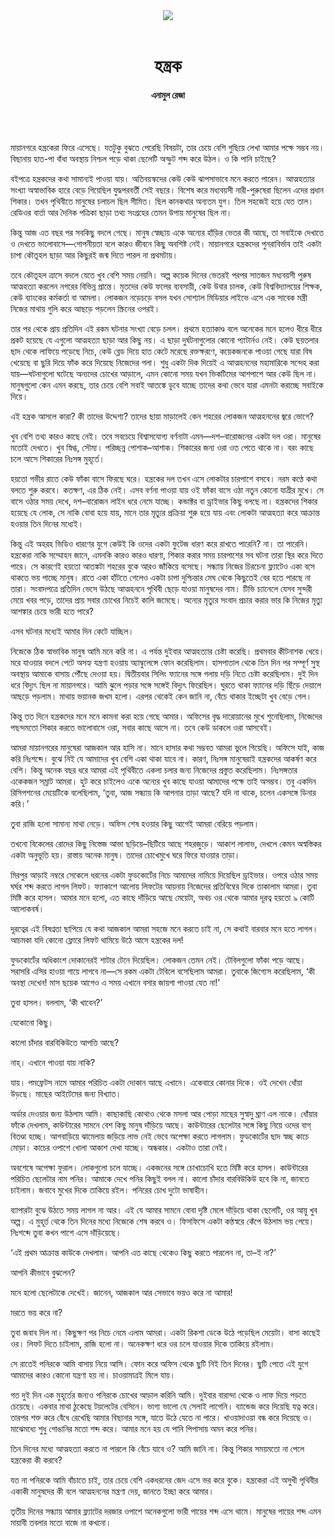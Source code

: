 <div align=center>
<img src=https://images.prothomalo.com/prothomalo-bangla%2F2022-09%2F3f9101f0-3df5-42b7-962b-ce06cf56e6b3%2Fhontrona_.jpg?rect=0%2C223%2C2580%2C1355&w=1200&ar=40%3A21&auto=format%2Ccompress&ogImage=true&mode=crop&overlay=&overlay_position=bottom&overlay_width_pct=1 />
<br><br>
<h1>হন্ত্রক</h1> 
<h4>এনামুল রেজা</h4>
<br><br>
</div>

মায়ানগরে হন্ত্রকেরা ফিরে এসেছে। যতটুকু বুঝতে পেরেছি বিষয়টা, তার চেয়ে বেশি গুছিয়ে লেখা আমার পক্ষে সম্ভব নয়। বিছানায় হাত-পা বাঁধা অবস্থায় নিশ্চল পড়ে থাকা ছেলেটি অস্ফুট শব্দ করে উঠল। ও কি পানি চাইছে?

বইপত্রে হন্ত্রকদের কথা সামান্যই পাওয়া যায়। অতিবয়স্কদের কেউ কেউ ঝাপসাভাবে মনে করতে পারেন। আত্মহত্যার সংখ্যা অস্বাভাবিক হারে বেড়ে গিয়েছিল যুদ্ধপরবর্তী সেই বছরে। বিশেষ করে মধ্যবয়সী নারী-পুরুষেরা ছিলেন এদের প্রধান শিকার। তখন পৃথিবীতে মানুষের চলাচল ছিল সীমিত। ছিল কানকথার অন্যতম যুগ। তিল সহজেই হয়ে যেত তাল। রেডিওর বার্তা আর দৈনিক পত্রিকা ছাড়া তথ্য সংগ্রহের তেমন উপায় মানুষের ছিল না।

কিন্তু আজ এত বছর পর সবকিছু বদলে গেছে। মানুষ স্বেচ্ছায় একে অন্যের হাঁড়ির ভেতর কী আছে, তা সবাইকে দেখাতে ও দেখতে ভালোবাসে—গোপনীয়তা বলে কারও জীবনে কিছু অবশিষ্ট নেই। মায়ানগরে হন্ত্রকদের পুনরাবির্ভাব তাই একটা চাপা কৌতূহল ছাড়া আর কিছুরই জন্ম দিতে পারল না প্রথমটায়।

তবে কৌতূহল ত্রাসে বদলে যেতে খুব বেশি সময় নেয়নি। অল্প কয়েক দিনের ভেতরই পরপর সাতজন মধ্যবয়সী পুরুষ আত্মহত্যা করলেন নগরের বিভিন্ন প্রান্তে। মৃতদের কেউ ফলের ব্যবসায়ী, কেউ উবার চালক, কেউ বিশ্ববিদ্যালয়ের শিক্ষক, কেউ ব্যাংকের কর্মকর্তা বা আমলা। লোকজন নড়েচড়ে বসল যখন সোশ্যাল মিডিয়ার লাইভে এসে এক সাবেক মন্ত্রী নিজের মাথায় গুলি করে আছড়ে পড়লেন স্ক্রিনের ওপরই।

তার পর থেকে প্রায় প্রতিদিন এই রকম ঘটনার সংখ্যা বেড়ে চলল। প্রথমে হত্যাকাণ্ড বলে অনেকের মনে হলেও ধীরে ধীরে প্রকট হয়েছে যে এগুলো আত্মহত্যা ছাড়া আর কিছু নয়। এ ছাড়া দুর্ঘটনাগুলোর কোনো প্যাটার্নও নেই। কেউ ছয়তলার ছাদ থেকে লাফিয়ে পড়েছে নিচে, কেউ ব্লেড দিয়ে হাত কেটে মরেছে রক্তক্ষরণে, কয়েকজনকে পাওয়া গেছে যারা বিষ খেয়েছে বা ছুরি দিয়ে ফাঁক করে দিয়েছে নিজেদের গলা। শুধু একটা দিক দিয়েই এ আত্মহননের মহামারিকে সন্দেহ করা যায়—ঘটনাগুলো ঘটেছে অন্যদের চোখের আড়ালে, এমন কোনো সময় যখন ভিকটিমের আশপাশে আর কেউ ছিল না। মানুষগুলো কেন এমন করছে, তার চেয়ে বেশি সবাই আতঙ্কে ডুবে যাচ্ছে তাদের কথা ভেবে যারা এমনটা করাচ্ছে সবাইকে দিয়ে।

এই হন্ত্রক আসলে কারা? কী তাদের উদ্দেশ্য? তাদের ছায়া মাড়ালেই কেন শহরের লোকজন আত্মহননের জ্বরে ভোগে?

খুব বেশি তথ্য কারও কাছে নেই। তবে সবচেয়ে বিশ্বাসযোগ্য বর্ণনাটা এমন—দশ–বারোজনের একটা দল ওরা। মানুষের মতোই দেখতে। খুব স্নিগ্ধ, সৌম্য। পরিচ্ছন্ন পোশাক–আশাক। শিকারের জন্য ওরা ওত পেতে থাকে না। বরং কাছে চলে আসে শিকারের নিঃসঙ্গ মুহূর্তে।

হয়তো গভীর রাতে কেউ ফাঁকা বাসে ফিরছে ঘরে। হন্ত্রকের দল তখন এসে লোকটার চারপাশে বসবে। নরম কণ্ঠে কথা বলতে শুরু করবে। কতক্ষণ, এর ঠিক নেই। এসব বর্ণনা পাওয়া যায় ওই ফাঁকা বাসে ওঠা নতুন কোনো যাত্রীর মুখে। সে বাসে ওঠার সময় দেখে, দশ–বারোজন লাইন ধরে নেমে যাচ্ছে। কন্ডাক্টর বা ড্রাইভার কিছু বলছে না। হন্ত্রকদের শিকার হয়েছে যে লোক, সে নাকি বোবা হয়ে যায়, মানে তার মৃত্যুর প্রক্রিয়া শুরু হয়ে যায় এবং লোকটা আত্মহত্যা করে আক্রান্ত হওয়ার তিন দিনের মধ্যেই।

কিন্তু এই অহরহ ভিডিও ধারণের যুগে কেউই কি ওদের একটা ফুটেজ ধারণ করে রাখতে পারেনি? না। তা পারেনি। হন্ত্রকেরা নাকি সম্মোহন জানে, এমনকি কারও কারও ধারণা, শিকার করার সময় চারপাশের সব ঘটনা তারা স্থির করে দিতে পারে। সে কারণেই হয়তো আতঙ্কটা শহরের বুকে আরও জাঁকিয়ে বসেছে। সন্ধ্যায় নিজের চিরচেনা ফ্ল্যাটেও একা বসে থাকতে ভয় পাচ্ছে মানুষ। রাতে একা হাঁটতে গেলেও একটা চাপা দুশ্চিন্তার মেঘ থেকে কিছুতেই বের হতে পারছে না তারা। সংবাদপত্রে প্রতিদিন ভেসে উঠছে আত্মহননে পৃথিবী ছেড়ে যাওয়া মানুষদের নাম। টিভি চ্যানেলে যেসব সুন্দরী মেয়ে খবর পড়ে, তাদের প্রায় সবার চোখের নিচেই কালি জমেছে। অন্যের মৃত্যুর সংবাদ প্রচার করার ভার কি নিজের মৃত্যু আশঙ্কার চেয়ে ভারী হতে পারে?

এসব ঘটনার মধ্যেই আমার দিন কেটে যাচ্ছিল।

নিজেকে ঠিক স্বাভাবিক মানুষ আমি মনে করি না। এ পর্যন্ত দুইবার আত্মহত্যার চেষ্টা করেছি। প্রথমবার কীটনাশক খেয়ে। মরে যাওয়ার বদলে পেটে অসহ্য যন্ত্রণা হওয়ায় অ্যাম্বুলেন্সে ফোন করেছিলাম। হাসপাতাল থেকে তিন দিন পর সম্পূর্ণ সুস্থ অবস্থায় আমাকে বাসায় পৌঁছে দেওয়া হয়। দ্বিতীয়বার সিলিং ফ্যানের সঙ্গে গলায় দড়ি নিতে চেষ্টা করেছিলাম। দুই দিন ধরে বিদ্যুৎ ছিল না মায়ানগরে। আমি ঝুলে পড়ার সঙ্গে সঙ্গেই বিদ্যুৎ ফিরেছিল। ঘুরতে থাকা ফ্যানের দড়ি ছিঁড়ে দেয়ালে আছড়ে পড়লাম। মাথায় ভয়ানক জখম হলো। এরপর থেকেই কেন জানি না, বেঁচে থাকার ইচ্ছেটা খুব বেড়ে গেল।

কিন্তু তত দিনে হন্ত্রকদের মনে মনে কামনা করা হয়ে গেছে আমার। অফিসের বৃদ্ধ দারোয়ানের মুখে শুনেছিলাম, নিজেদের পছন্দমতো শিকার করতে ভালোবাসে ওরা, সবার কাছে আসে না। তবে কেউ ডাকলে ওরা আসবেই।

আমরা মায়ানগরের মানুষেরা আজকাল আর হাসি না। মানে হাসার কথা সম্ভবত আমরা ভুলে গিয়েছি। অফিসে যাই, কাজ করি নিঃশব্দে। বুঝে নিই যে আমাদের খুব বেশি একা থাকা যাবে না। কারণ, নিঃসঙ্গ মানুষেরাই হন্ত্রকদের আকর্ষণ করে বেশি। কিন্তু অনেক বছর ধরে আমরা এই পৃথিবীতে একলা চলার জন্য নিজেদের প্রস্তুত করেছিলাম। নিঃসঙ্গতার একেকজন সম্রাট আমরা। হুট করে চাইলেও একে অন্যের খুব কাছে যাওয়া আমাদের পক্ষে তাই অসম্ভব। তবু একদিন রিসিপশনের মেয়েটিকে বলেছিলাম, ‘তুবা, আজ সন্ধ্যায় কি আপনার তাড়া আছে? যদি না থাকে, চলেন একসঙ্গে ডিনার করি।’

তুবা রাজি হলো সামান্য মাথা নেড়ে। অফিস শেষ হওয়ার কিছু আগেই আমরা বেরিয়ে পড়লাম। 

তখনো বিকেলের রোদের কিছু নিস্তেজ আভা ছড়িয়ে–ছিটিয়ে আছে শহরজুড়ে। আকাশ লালাভ, দেখলে কেমন অস্বস্তিকর একটা অনুভূতি হয়। রাস্তায় অনেক মানুষ। তাদের চোখেমুখে ঘরে ফিরে যাওয়ার তাড়া।

মিরপুর আড়াই নম্বরে সেকেলে ধরনের একটা ফুডকোর্টের নিচে আমাদের নামিয়ে দিয়েছিল ড্রাইভার। ওপরে ওঠার সময় ঘর্ঘর শব্দ করতে লাগল লিফট। ফ্যাকাশে আলোয় লিফটের আয়নায় নিজেদের প্রতিবিম্বের দিকে তাকালাম আমরা। তুবা মিষ্টি করে হাসল। আমার মনে হলো, এত কাছে দাঁড়িয়ে আছে মেয়েটা, অথচ ওর থেকে আমার দূরত্ব হয়তো ৯ কোটি আলোকবর্ষ।

দূরত্বের এই বিষণ্নতা ছাপিয়ে যে কথা আজকাল আমরা সহজে মনে করতে চাই না, সে কথাই বারবার মনে হতে লাগল। আচমকা যদি কোনো ফ্লোরে লিফট থামিয়ে উঠে আসে হন্ত্রকের দল!

ফুডকোর্টের অধিকাংশ দোকানেরই শাটার টেনে দিয়েছিল। লোকজন তেমন নেই। টেবিলগুলো ফাঁকা পড়ে আছে। সরাসরি এসির হাওয়া গায়ে লাগবে না—সে রকম একটা টেবিলে বসেছিলাম আমরা। তুবাকে জিগ্যেস করেছিলাম, ‘কী অবস্থা দেখেন! মাস ছয়েক আগেও এ সময় এখানে বসার জায়গা পাওয়া যেত না!’

তুবা হাসল। বললাম, ‘কী খাবেন?’

যেকোনো কিছু।

কালো চাঁদার বারবিকিউতে আপত্তি আছে?

নাহ্​। এখানে পাওয়া যায় নাকি?

যায়। পমফ্রেটস নামে আমার পরিচিত একটা দোকান আছে এখানে। একেবারে কোনার দিকে। ওই দেখেন ধোঁয়া উড়ছে। মাছের আইটেমের জন্য বিখ্যাত।

অর্ডার দেওয়ার জন্য উঠলাম আমি। কাছাকাছি কোথাও থেকে মসলা আর পোড়া মাছের সুস্বাদু ঘ্রাণ এল নাকে। ধোঁয়ার ফাঁকে দেখলাম, কাউন্টারের সামনে বেশ কিছু মানুষ দাঁড়িয়ে আছে। কাউন্টারের ছেলেটার সঙ্গে কিছু নিয়ে ওদের বাগ্​বিতণ্ডা হচ্ছে। আগবাড়িয়ে ঝামেলায় জড়িয়ে লাভ নেই ভেবে অপেক্ষা করতে লাগলাম। ফুডকোর্টের ছাদ স্বচ্ছ কাচে মোড়া। কাচের ওপাশে খোলা আকাশ দেখা যাচ্ছে। অন্ধকার। একটাও তারা নেই।

অবশেষে অপেক্ষা ফুরাল। লোকগুলো চলে যাচ্ছে। একজনের সঙ্গে চোখাচোখি হতে মিষ্টি করে হাসল। কাউন্টারের পরিচিত ছেলেটার নাম পনির। আমাকে দেখে পনির কিছুই বলল না। কালো চাঁদার বারবিউকিউ হবে কি না, জানতে চাইলাম। জবাবে মুখের দিকে তাকিয়ে রইল। পনিরের চোখ দুটো ভাষাহীন।

ব্যাপারটা বুঝে উঠতে সময় লাগল না আর। এই যে আমার সামনে বোবা দৃষ্টি মেলে দাঁড়িয়ে থাকা ছেলেটি, ওর আয়ু খুব অল্প। এ মুহূর্ত থেকে তিন দিনের মধ্যে নিজেকে শেষ করবে ও। ফিসফিসে একটা কণ্ঠস্বরে কেঁপে উঠলাম ভয় পেয়ে। নিঃশব্দে তুবা কখন পাশে এসে দাঁড়িয়েছে।

‘এই প্রথম আক্রান্ত কাউকে দেখলাম। আপনি এত কাছে থেকেও কিছু করতে পারলেন না, তা–ই না?’

আপনি কীভাবে বুঝলেন?

মনে হলো ছেলেটাকে দেখেই। জানেন, আজকাল আর সেভাবে ভয়ও করে না আমার!

মরতে ভয় করে না?

তুবা জবাব দিল না। কিছুক্ষণ পর নিচে নেমে এলাম আমরা। একটা রিকশা ডেকে উঠে পড়েছিল মেয়েটা। বাসা কাছেই ওর। লিফট দিতে চাইলাম, রাজি হলো না। অনেকক্ষণ ধরে ওর চলে যাওয়ার দিকে তাকিয়ে রইলাম।

সে রাতেই পনিরকে আমি বাসায় নিয়ে আসি। ফোন করে অফিস থেকে ছুটি নিই তিন দিনের। ছুটি পেতে এই যুগে আমাদের কারও কোনো যন্ত্রণা হয় না। চাওয়ামাত্রই মিলে যায়।

গত দুই দিন এক মুহূর্তের জন্যও পনিরকে চোখের আড়াল করিনি আমি। দুইবার বারান্দা থেকে ও লাফ দিয়ে পড়তে চেয়েছে। একবার মাথা ঠুকেছে টয়লেটের বেসিনে। ভাগ্য ভালো যে সেলাই লাগেনি। ব্যান্ডেজ করে দিয়েছি যত্ন করে। তারপর শক্ত করে বেঁধে রেখেছি আমার বিছানার সঙ্গে, যাতে উঠে যেতে না পারে। খাওয়াদাওয়া বন্ধ করে দিয়েছে ও। মাঝেমধ্যে শুধু গোঙানির মতো শব্দ করে। আমার মনে হয় যে পানি পিপাসায় অমন করে পনির।

তিন দিনের মধ্যে আত্মহত্যা করতে না পারলে কি বেঁচে যাবে ও? আমি জানি না। কিন্তু শিকার সময়মতো না পেলে হন্ত্রকেরা কী করবে?

যত না পনিরকে আমি বাঁচাতে চাই, তার চেয়ে বেশি একধরনের জেদ এসে ভর করে বুকে। হন্ত্রকেরা এই অসুখী পৃথিবীর একাকী মানুষদের কী বলে আত্মহননের মন্ত্রণা দেয়, জানতে ইচ্ছা করে আমার।

তৃতীয় দিনের সন্ধ্যায় আমার ফ্ল্যাটের দরজার ওপাশে অনেকগুলো ভারী পায়ের শব্দ এসে থামে। মানুষের পায়ের শব্দ এমন মায়াবী তবলার মতো বাজে না কখনো।

